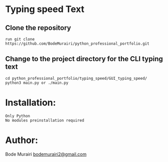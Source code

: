 # Typing speed Text

## Clone the repository
```
run git clone https://github.com/BodeMurairi/python_professional_portfolio.git
```
## Change to the project directory for the CLI typing text
```
cd python_professional_portfolio/typing_speed/GUI_typing_speed/
python3 main.py or ./main.py
```
# Installation:
```
Only Python
No modules preinstallation required
```
# Author:
Bode Murairi <bodemurairi2@gmail.com>
